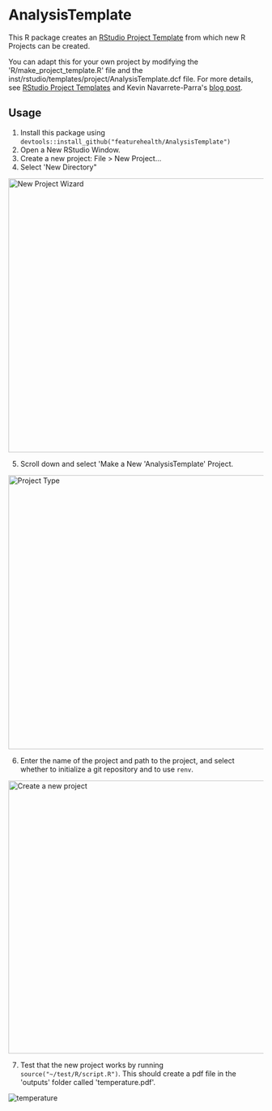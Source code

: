 # AnalysisTemplate
This R package creates an [RStudio Project Template](https://rstudio.github.io/rstudio-extensions/rstudio_project_templates.html) from which new R Projects can be created.

You can adapt this for your own project by modifying the 'R/make_project_template.R' file and the inst/rstudio/templates/project/AnalysisTemplate.dcf file. For more details, see [RStudio Project Templates](https://rstudio.github.io/rstudio-extensions/rstudio_project_templates.html) and Kevin Navarrete-Parra's [blog post](https://www.kevinparra.co/blog/r-project-template).

## Usage

1. Install this package using `devtools::install_github("featurehealth/AnalysisTemplate")`
2. Open a New RStudio Window.
3. Create a new project: File > New Project...
4. Select 'New Directory"
<img width="541" alt="New Project Wizard" src="https://github.com/user-attachments/assets/da280c39-5595-4aba-950d-1541eee96704">

5. Scroll down and select 'Make a New 'AnalysisTemplate' Project.
<img width="541" alt="Project Type" src="https://github.com/user-attachments/assets/ed5970fc-4431-410b-8194-2a11dadf0ed5">


6. Enter the name of the project and path to the project, and select whether to initialize a git repository and to use `renv`.
<img width="539" alt="Create a new project" src="https://github.com/user-attachments/assets/c9b19b47-5d5a-4135-9f3c-02331d1a5d26">

7. Test that the new project works by running `source("~/test/R/script.R")`. This should create a pdf file in the 'outputs' folder called 'temperature.pdf'.

![temperature](https://github.com/user-attachments/assets/961a3d58-3bfb-40e6-8cf9-2ca8f88ca966)
